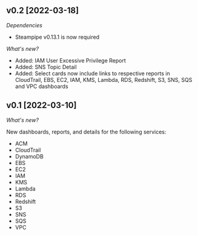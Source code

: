 ## v0.2 [2022-03-18]

_Dependencies_

- Steampipe v0.13.1 is now required

_What's new?_

- Added: IAM User Excessive Privilege Report
- Added: SNS Topic Detail
- Added: Select cards now include links to respective reports in CloudTrail, EBS, EC2, IAM, KMS, Lambda, RDS, Redshift, S3, SNS, SQS and VPC dashboards

## v0.1 [2022-03-10]

_What's new?_

New dashboards, reports, and details for the following services:
- ACM
- CloudTrail
- DynamoDB
- EBS
- EC2
- IAM
- KMS
- Lambda
- RDS
- Redshift
- S3
- SNS
- SQS
- VPC
